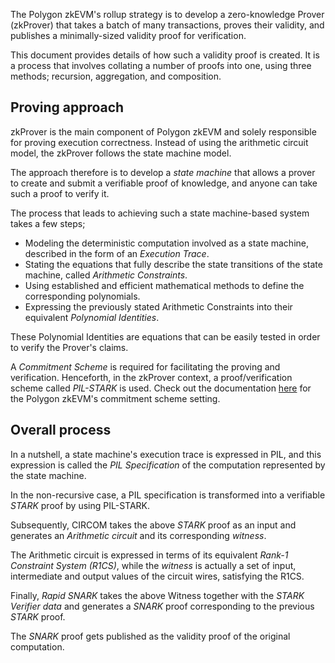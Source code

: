 The Polygon zkEVM's rollup strategy is to develop a zero-knowledge Prover (zkProver) that takes a batch of many transactions, proves their validity, and publishes a minimally-sized validity proof for verification.

This document provides details of how such a validity proof is created. It is a process that involves collating a number of proofs into one, using three methods; recursion, aggregation, and composition.

## Proving approach

zkProver is the main component of Polygon zkEVM and solely responsible for proving execution correctness. Instead of using the arithmetic circuit model, the zkProver follows the state machine model.

The approach therefore is to develop a _state machine_ that allows a prover to create and submit a verifiable proof of knowledge, and anyone can take such a proof to verify it.

The process that leads to achieving such a state machine-based system takes a few steps;

- Modeling the deterministic computation involved as a state machine, described in the form of an _Execution Trace_.
- Stating the equations that fully describe the state transitions of the state machine, called _Arithmetic Constraints_.
- Using established and efficient mathematical methods to define the corresponding polynomials.
- Expressing the previously stated Arithmetic Constraints into their equivalent _Polynomial Identities_.

These Polynomial Identities are equations that can be easily tested in order to verify the Prover's claims.

A _Commitment Scheme_ is required for facilitating the proving and verification. Henceforth, in the zkProver context, a proof/verification scheme called _PIL-STARK_ is used. Check out the documentation [here](../../../concepts/mfibonacci/commitment-scheme.md) for the Polygon zkEVM's commitment scheme setting.

## Overall process

In a nutshell, a state machine's execution trace is expressed in PIL, and this expression is called the _PIL Specification_ of the computation represented by the state machine.

In the non-recursive case, a PIL specification is transformed into a verifiable _STARK_ proof by using PIL-STARK.

Subsequently, CIRCOM takes the above _STARK_ proof as an input and generates an _Arithmetic circuit_ and its corresponding _witness_.

The Arithmetic circuit is expressed in terms of its equivalent _Rank-1 Constraint System (R1CS)_, while the _witness_ is actually a set of input, intermediate and output values of the circuit wires, satisfying the R1CS.

Finally, _Rapid SNARK_ takes the above Witness together with the _STARK Verifier data_ and generates a _SNARK_ proof corresponding to the previous _STARK_ proof.

The _SNARK_ proof gets published as the validity proof of the original computation.

